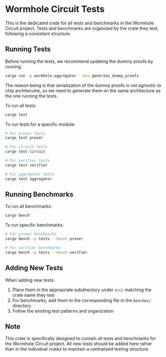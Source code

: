 # Wormhole Circuit Tests

This is the dedicated crate for all tests and benchmarks in the Wormhole Circuit project. Tests and benchmarks are organized by the crate they test, following a consistent structure.

## Running Tests

Before running the tests, we recommend updating the dummy proofs by running.
```bash
cargo run -p wormhole-aggregator --bin generate_dummy_proofs
```
The reason being is that serialization of the dummy proofs is not agnostic to chip architecutre, so we need to generate them on the same architecture as the one running the tests.


To run all tests:
```bash
cargo test
```

To run tests for a specific module:
```bash
# For prover tests
cargo test prover

# For circuit tests
cargo test circuit

# For verifier tests
cargo test verifier

# For aggregator tests
cargo test aggregator
```

## Running Benchmarks

To run all benchmarks:
```bash
cargo bench
```

To run specific benchmarks:
```bash
# For prover benchmarks
cargo bench -p tests --bench prover

# For verifier benchmarks
cargo bench -p tests --bench verifier
```

## Adding New Tests

When adding new tests:
1. Place them in the appropriate subdirectory under `src/` matching the crate name they test
2. For benchmarks, add them to the corresponding file in the `benches/` directory
3. Follow the existing test patterns and organization

## Note

This crate is specifically designed to contain all tests and benchmarks for the Wormhole Circuit project. All new tests should be added here rather than in the individual crates to maintain a centralized testing structure. 